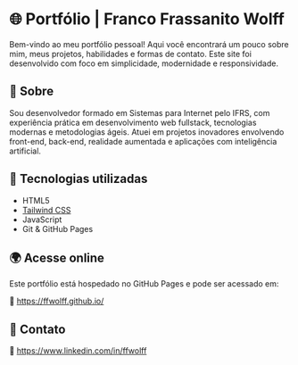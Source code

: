 # 🌐 Portfólio | Franco Frassanito Wolff

Bem-vindo ao meu portfólio pessoal! Aqui você encontrará um pouco sobre mim, meus projetos, habilidades e formas de contato. Este site foi desenvolvido com foco em simplicidade, modernidade e responsividade.

## 📌 Sobre

Sou desenvolvedor formado em Sistemas para Internet pelo IFRS, com experiência prática em desenvolvimento web fullstack, tecnologias modernas e metodologias ágeis. Atuei em projetos inovadores envolvendo front-end, back-end, realidade aumentada e aplicações com inteligência artificial.

## 🚀 Tecnologias utilizadas

- HTML5
- [Tailwind CSS](https://tailwindcss.com/)
- JavaScript
- Git & GitHub Pages

## 🌍 Acesse online

Este portfólio está hospedado no GitHub Pages e pode ser acessado em:

🔗 https://ffwolff.github.io/

## 🤝 Contato

🔗 https://www.linkedin.com/in/ffwolff
